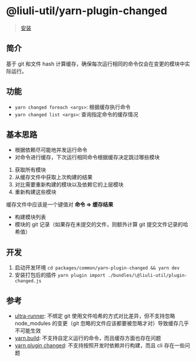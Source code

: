 # @liuli-util/yarn-plugin-changed

> [安装](https://liuli-tools.rxliuli.com/yarn-plugin-changed/%40liuli-util/plugin-changed.js)

## 简介

基于 git 和文件 hash 计算缓存，确保每次运行相同的命令仅会在变更的模块中实际运行。

## 功能

- `yarn changed foreach <args>`: 根据缓存执行命令
- `yarn changed list <args>`: 查询指定命令的缓存情况

## 基本思路

- 根据依赖尽可能地并发运行命令
- 对命令进行缓存，下次运行相同命令根据缓存决定跳过哪些模块

1. 获取所有模块
2. 从缓存文件中获取上次构建的结果
3. 对比需要重新构建的模块以及依赖它的上层模块
4. 重新构建这些模块

缓存文件中应该是一个键值对 **命令 => 缓存结果**

- 构建模块列表
- 模块的 git 记录（如果存在未提交的文件，则额外计算 git 提交文件记录的哈希值）

## 开发

1. 启动开发环境 `cd packages/common/yarn-plugin-changed && yarn dev`
2. 安装打包后的插件 `yarn plugin import ./bundles/\@liuli-util/plugin-changed.js`

## 参考

- [ultra-runner](https://github.com/folke/ultra-runner): 不绑定 git 使用文件哈希的方式对比差异，但不支持忽略 node_modules 的变更（git 忽略的文件应该都要被忽略才对）导致缓存几乎不可能生效
- [yarn.build](https://yarn.build/): 不支持自定义运行的命令，而且缓存方面也存在问题
- [yarn plugin changed](https://github.com/Dcard/yarn-plugins/tree/master/packages/changed): 不支持按照开发时依赖并行构建，而且 cli 存在一些问题

